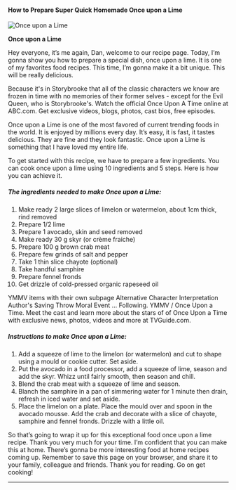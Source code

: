             

#### How to Prepare Super Quick Homemade Once upon a Lime

![Once upon a Lime](https://img-global.cpcdn.com/recipes/fcea0559bbb6ed7f/751x532cq70/once-upon-a-lime-recipe-main-photo.jpg)

**Once upon a Lime**

Hey everyone, it’s me again, Dan, welcome to our recipe page. Today, I’m gonna show you how to prepare a special dish, once upon a lime. It is one of my favorites food recipes. This time, I’m gonna make it a bit unique. This will be really delicious.

Because it's in Storybrooke that all of the classic characters we know are frozen in time with no memories of their former selves - except for the Evil Queen, who is Storybrooke's. Watch the official Once Upon A Time online at ABC.com. Get exclusive videos, blogs, photos, cast bios, free episodes.

Once upon a Lime is one of the most favored of current trending foods in the world. It is enjoyed by millions every day. It’s easy, it is fast, it tastes delicious. They are fine and they look fantastic. Once upon a Lime is something that I have loved my entire life.

To get started with this recipe, we have to prepare a few ingredients. You can cook once upon a lime using 10 ingredients and 5 steps. Here is how you can achieve it.

##### The ingredients needed to make Once upon a Lime:

1.  Make ready 2 large slices of limelon or watermelon, about 1cm thick, rind removed
2.  Prepare 1/2 lime
3.  Prepare 1 avocado, skin and seed removed
4.  Make ready 30 g skyr (or crème fraiche)
5.  Prepare 100 g brown crab meat
6.  Prepare few grinds of salt and pepper
7.  Take 1 thin slice chayote (optional)
8.  Take handful samphire
9.  Prepare fennel fronds
10.  Get drizzle of cold-pressed organic rapeseed oil

YMMV items with their own subpage Alternative Character Interpretation Author's Saving Throw Moral Event … Following. YMMV / Once Upon a Time. Meet the cast and learn more about the stars of of Once Upon a Time with exclusive news, photos, videos and more at TVGuide.com.

##### Instructions to make Once upon a Lime:

1.  Add a squeeze of lime to the limelon (or watermelon) and cut to shape using a mould or cookie cutter. Set aside.
2.  Put the avocado in a food processor, add a squeeze of lime, season and add the skyr. Whizz until fairly smooth, then season and chill.
3.  Blend the crab meat with a squeeze of lime and season.
4.  Blanch the samphire in a pan of simmering water for 1 minute then drain, refresh in iced water and set aside.
5.  Place the limelon on a plate. Place the mould over and spoon in the avocado mousse. Add the crab and decorate with a slice of chayote, samphire and fennel fronds. Drizzle with a little oil.

So that’s going to wrap it up for this exceptional food once upon a lime recipe. Thank you very much for your time. I’m confident that you can make this at home. There’s gonna be more interesting food at home recipes coming up. Remember to save this page on your browser, and share it to your family, colleague and friends. Thank you for reading. Go on get cooking!

* * *